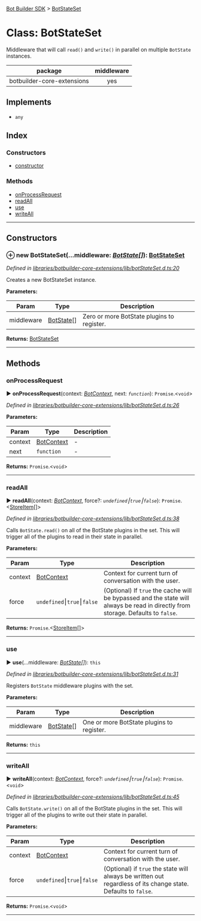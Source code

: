 [Bot Builder SDK](../README.md) > [BotStateSet](../classes/botbuilder.botstateset.md)



# Class: BotStateSet


Middleware that will call `read()` and `write()` in parallel on multiple `BotState` instances.

<table>

<thead>

<tr>

<th>package</th>

<th style="text-align:center">middleware</th>

</tr>

</thead>

<tbody>

<tr>

<td>botbuilder-core-extensions</td>

<td style="text-align:center">yes</td>

</tr>

</tbody>

</table>

## Implements

* `any`

## Index

### Constructors

* [constructor](botbuilder.botstateset.md#constructor)


### Methods

* [onProcessRequest](botbuilder.botstateset.md#onprocessrequest)
* [readAll](botbuilder.botstateset.md#readall)
* [use](botbuilder.botstateset.md#use)
* [writeAll](botbuilder.botstateset.md#writeall)



---
## Constructors
<a id="constructor"></a>


### ⊕ **new BotStateSet**(...middleware: *[BotState](botbuilder.botstate.md)[]*): [BotStateSet](botbuilder.botstateset.md)


*Defined in [libraries/botbuilder-core-extensions/lib/botStateSet.d.ts:20](https://github.com/Microsoft/botbuilder-js/blob/b68a82a/libraries/botbuilder-core-extensions/lib/botStateSet.d.ts#L20)*



Creates a new BotStateSet instance.


**Parameters:**

| Param | Type | Description |
| ------ | ------ | ------ |
| middleware | [BotState](botbuilder.botstate.md)[]   |  Zero or more BotState plugins to register. |





**Returns:** [BotStateSet](botbuilder.botstateset.md)

---


## Methods
<a id="onprocessrequest"></a>

###  onProcessRequest

► **onProcessRequest**(context: *[BotContext](botbuilder.botcontext.md)*, next: *`function`*): `Promise`.<`void`>



*Defined in [libraries/botbuilder-core-extensions/lib/botStateSet.d.ts:26](https://github.com/Microsoft/botbuilder-js/blob/b68a82a/libraries/botbuilder-core-extensions/lib/botStateSet.d.ts#L26)*



**Parameters:**

| Param | Type | Description |
| ------ | ------ | ------ |
| context | [BotContext](botbuilder.botcontext.md)   |  - |
| next | `function`   |  - |





**Returns:** `Promise`.<`void`>





___

<a id="readall"></a>

###  readAll

► **readAll**(context: *[BotContext](botbuilder.botcontext.md)*, force?: *`undefined`⎮`true`⎮`false`*): `Promise`.<[StoreItem](../interfaces/botbuilder.storeitem.md)[]>



*Defined in [libraries/botbuilder-core-extensions/lib/botStateSet.d.ts:38](https://github.com/Microsoft/botbuilder-js/blob/b68a82a/libraries/botbuilder-core-extensions/lib/botStateSet.d.ts#L38)*



Calls `BotState.read()` on all of the BotState plugins in the set. This will trigger all of the plugins to read in their state in parallel.


**Parameters:**

| Param | Type | Description |
| ------ | ------ | ------ |
| context | [BotContext](botbuilder.botcontext.md)   |  Context for current turn of conversation with the user. |
| force | `undefined`⎮`true`⎮`false`   |  (Optional) If `true` the cache will be bypassed and the state will always be read in directly from storage. Defaults to `false`. |





**Returns:** `Promise`.<[StoreItem](../interfaces/botbuilder.storeitem.md)[]>





___

<a id="use"></a>

###  use

► **use**(...middleware: *[BotState](botbuilder.botstate.md)[]*): `this`



*Defined in [libraries/botbuilder-core-extensions/lib/botStateSet.d.ts:31](https://github.com/Microsoft/botbuilder-js/blob/b68a82a/libraries/botbuilder-core-extensions/lib/botStateSet.d.ts#L31)*



Registers `BotState` middleware plugins with the set.


**Parameters:**

| Param | Type | Description |
| ------ | ------ | ------ |
| middleware | [BotState](botbuilder.botstate.md)[]   |  One or more BotState plugins to register. |





**Returns:** `this`





___

<a id="writeall"></a>

###  writeAll

► **writeAll**(context: *[BotContext](botbuilder.botcontext.md)*, force?: *`undefined`⎮`true`⎮`false`*): `Promise`.<`void`>



*Defined in [libraries/botbuilder-core-extensions/lib/botStateSet.d.ts:45](https://github.com/Microsoft/botbuilder-js/blob/b68a82a/libraries/botbuilder-core-extensions/lib/botStateSet.d.ts#L45)*



Calls `BotState.write()` on all of the BotState plugins in the set. This will trigger all of the plugins to write out their state in parallel.


**Parameters:**

| Param | Type | Description |
| ------ | ------ | ------ |
| context | [BotContext](botbuilder.botcontext.md)   |  Context for current turn of conversation with the user. |
| force | `undefined`⎮`true`⎮`false`   |  (Optional) if `true` the state will always be written out regardless of its change state. Defaults to `false`. |





**Returns:** `Promise`.<`void`>





___



